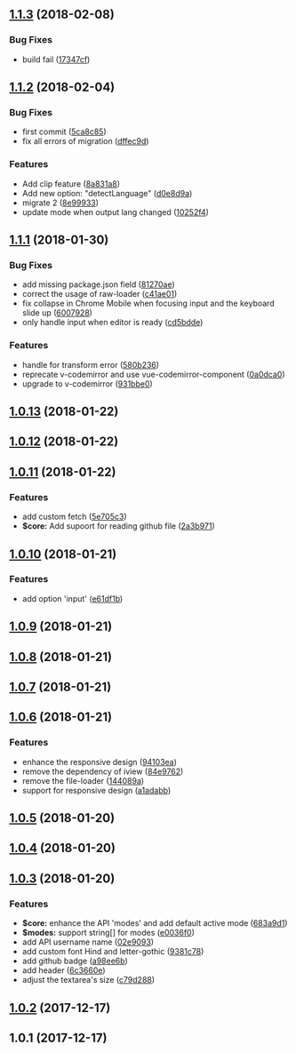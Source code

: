 <a name="1.1.3"></a>
## [1.1.3](http://git/compare/v1.1.2...v1.1.3) (2018-02-08)


### Bug Fixes

* build fail ([17347cf](http://git/commits/17347cf))



<a name="1.1.2"></a>
## [1.1.2](http://git/compare/v1.1.1...v1.1.2) (2018-02-04)


### Bug Fixes

* first commit ([5ca8c85](http://git/commits/5ca8c85))
* fix all errors of migration ([dffec9d](http://git/commits/dffec9d))


### Features

* Add clip feature ([8a831a8](http://git/commits/8a831a8))
* Add new option: "detectLanguage" ([d0e8d9a](http://git/commits/d0e8d9a))
* migrate 2 ([8e99933](http://git/commits/8e99933))
* update mode when output lang changed ([10252f4](http://git/commits/10252f4))



<a name="1.1.1"></a>
## [1.1.1](https://github.com/ulivz/demojs/compare/v1.0.13...v1.1.1) (2018-01-30)


### Bug Fixes

* add missing package.json field ([81270ae](https://github.com/ulivz/demojs/commit/81270ae))
* correct the usage of raw-loader ([c41ae01](https://github.com/ulivz/demojs/commit/c41ae01))
* fix collapse in Chrome Mobile when focusing input and the keyboard slide up ([6007928](https://github.com/ulivz/demojs/commit/6007928))
* only handle input when editor is ready ([cd5bdde](https://github.com/ulivz/demojs/commit/cd5bdde))


### Features

* handle for transform error ([580b236](https://github.com/ulivz/demojs/commit/580b236))
* reprecate v-codemirror and use vue-codemirror-component ([0a0dca0](https://github.com/ulivz/demojs/commit/0a0dca0))
* upgrade to v-codemirror ([931bbe0](https://github.com/ulivz/demojs/commit/931bbe0))



<a name="1.0.13"></a>
## [1.0.13](https://github.com/ulivz/demojs/compare/v1.0.12...v1.0.13) (2018-01-22)



<a name="1.0.12"></a>
## [1.0.12](https://github.com/ulivz/demojs/compare/v1.0.11...v1.0.12) (2018-01-22)



<a name="1.0.11"></a>
## [1.0.11](https://github.com/ulivz/demojs/compare/v1.0.10...v1.0.11) (2018-01-22)


### Features

* add custom fetch ([5e705c3](https://github.com/ulivz/demojs/commit/5e705c3))
* **$core:** Add supoort for reading github file ([2a3b971](https://github.com/ulivz/demojs/commit/2a3b971))



<a name="1.0.10"></a>
## [1.0.10](https://github.com/ulivz/demojs/compare/v1.0.9...v1.0.10) (2018-01-21)


### Features

* add option 'input' ([e61df1b](https://github.com/ulivz/demojs/commit/e61df1b))



<a name="1.0.9"></a>
## [1.0.9](https://github.com/ulivz/demojs/compare/v1.0.8...v1.0.9) (2018-01-21)



<a name="1.0.8"></a>
## [1.0.8](https://github.com/ulivz/demojs/compare/v1.0.7...v1.0.8) (2018-01-21)



<a name="1.0.7"></a>
## [1.0.7](https://github.com/ulivz/demojs/compare/v1.0.6...v1.0.7) (2018-01-21)



<a name="1.0.6"></a>
## [1.0.6](https://github.com/ulivz/demojs/compare/v1.0.5...v1.0.6) (2018-01-21)


### Features

* enhance the responsive design ([94103ea](https://github.com/ulivz/demojs/commit/94103ea))
* remove the dependency of iview ([84e9762](https://github.com/ulivz/demojs/commit/84e9762))
* remove the file-loader ([144089a](https://github.com/ulivz/demojs/commit/144089a))
* support for responsive design ([a1adabb](https://github.com/ulivz/demojs/commit/a1adabb))



<a name="1.0.5"></a>
## [1.0.5](https://github.com/ulivz/demojs/compare/v1.0.4...v1.0.5) (2018-01-20)



<a name="1.0.4"></a>
## [1.0.4](https://github.com/ulivz/demojs/compare/v1.0.3...v1.0.4) (2018-01-20)



<a name="1.0.3"></a>
## [1.0.3](https://github.com/ulivz/demojs/compare/v1.0.2...v1.0.3) (2018-01-20)


### Features

* **$core:** enhance the API 'modes' and add default active mode ([683a9d1](https://github.com/ulivz/demojs/commit/683a9d1))
* **$modes:** support string[] for modes ([e0036f0](https://github.com/ulivz/demojs/commit/e0036f0))
* add API username name ([02e9093](https://github.com/ulivz/demojs/commit/02e9093))
* add custom font Hind and letter-gothic ([9381c78](https://github.com/ulivz/demojs/commit/9381c78))
* add github badge ([a98ee6b](https://github.com/ulivz/demojs/commit/a98ee6b))
* add header ([6c3660e](https://github.com/ulivz/demojs/commit/6c3660e))
* adjust the textarea's size ([c79d288](https://github.com/ulivz/demojs/commit/c79d288))



<a name="1.0.2"></a>
## [1.0.2](https://github.com/ulivz/demojs/compare/v1.0.1...v1.0.2) (2017-12-17)



<a name="1.0.1"></a>
## 1.0.1 (2017-12-17)



